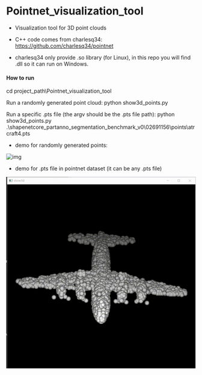 # Pointnet_visualization_tool

- Visualization tool for 3D point clouds
- C++ code comes from charlesq34: https://github.com/charlesq34/pointnet

- charlesq34 only provide .so library (for Linux), in this repo you will find .dll so it can run on Windows.

#### How to run ####
cd project_path\Pointnet_visualization_tool

Run a randomly generated point cloud:
python show3d_points.py

Run a specific .pts file (the argv should be the .pts file path):
python show3d_points.py .\shapenetcore_partanno_segmentation_benchmark_v0\02691156\points\atrcraft4.pts



- demo for randomly generated points:

![img](https://github.com/saaries/Pointnet_visualization_tool/blob/master/resources/3dball.gif)

- demo for .pts file in pointnet dataset (it can be any .pts file)

![img](https://github.com/saaries/Pointnet_visualization_tool/blob/master/resources/plane.gif)
